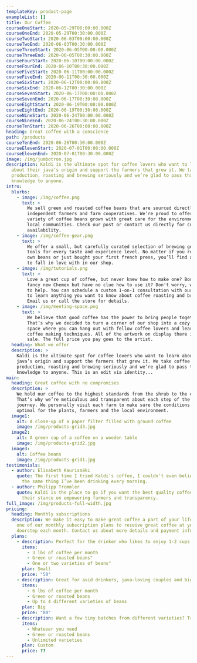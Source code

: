 ```yaml
---
templateKey: product-page
exampleList: []
title: Our Coffee
courseOneStart: 2020-05-29T00:00:00.000Z
courseOneEnd: 2020-05-29T00:30:00.000Z
courseTwoStart: 2020-06-03T00:00:00.000Z
courseTwoEnd: 2020-06-03T00:30:00.000Z
courseThreeStart: 2020-06-05T00:00:00.000Z
courseThreeEnd: 2020-06-05T00:30:00.000Z
courseFourStart: 2020-06-10T00:00:00.000Z
courseFourEnd: 2020-06-10T00:30:00.000Z
courseFiveStart: 2020-06-11T00:00:00.000Z
courseFiveEnd: 2020-06-11T00:30:00.000Z
courseSixStart: 2020-06-12T00:00:00.000Z
courseSixEnd: 2020-06-12T00:30:00.000Z
courseSevenStart: 2020-06-17T00:00:00.000Z
courseSevenEnd: 2020-06-17T00:30:00.000Z
courseEightStart: 2020-06-19T00:00:00.000Z
courseEightEnd: 2020-06-19T00:30:00.000Z
courseNineStart: 2020-06-24T00:00:00.000Z
courseNineEnd: 2020-06-24T00:30:00.000Z
courseTenStart: 2020-06-26T00:00:00.000Z
heading: Great coffee with a conscience
path: /products
courseTenEnd: 2020-06-26T00:30:00.000Z
courseElevenStart: 2020-07-01T00:00:00.000Z
courseElevenEnd: 2020-07-01T00:30:00.000Z
image: /img/jumbotron.jpg
description: Kaldi is the ultimate spot for coffee lovers who want to learn
  about their java’s origin and support the farmers that grew it. We take coffee
  production, roasting and brewing seriously and we’re glad to pass that
  knowledge to anyone.
intro:
  blurbs:
    - image: /img/coffee.png
      text: >
        We sell green and roasted coffee beans that are sourced directly from
        independent farmers and farm cooperatives. We’re proud to offer a
        variety of coffee beans grown with great care for the environment and
        local communities. Check our post or contact us directly for current
        availability.
    - image: /img/coffee-gear.png
      text: >
        We offer a small, but carefully curated selection of brewing gear and
        tools for every taste and experience level. No matter if you roast your
        own beans or just bought your first french press, you’ll find a gadget
        to fall in love with in our shop.
    - image: /img/tutorials.png
      text: >
        Love a great cup of coffee, but never knew how to make one? Bought a
        fancy new Chemex but have no clue how to use it? Don't worry, we’re here
        to help. You can schedule a custom 1-on-1 consultation with our baristas
        to learn anything you want to know about coffee roasting and brewing.
        Email us or call the store for details.
    - image: /img/meeting-space.png
      text: >
        We believe that good coffee has the power to bring people together.
        That’s why we decided to turn a corner of our shop into a cozy meeting
        space where you can hang out with fellow coffee lovers and learn about
        coffee making techniques. All of the artwork on display there is for
        sale. The full price you pay goes to the artist.
  heading: What we offer
  description: >
    Kaldi is the ultimate spot for coffee lovers who want to learn about their
    java’s origin and support the farmers that grew it. We take coffee
    production, roasting and brewing seriously and we’re glad to pass that
    knowledge to anyone. This is an edit via identity...
main:
  heading: Great coffee with no compromises
  description: >
    We hold our coffee to the highest standards from the shrub to the cup.
    That’s why we’re meticulous and transparent about each step of the coffee’s
    journey. We personally visit each farm to make sure the conditions are
    optimal for the plants, farmers and the local environment.
  image1:
    alt: A close-up of a paper filter filled with ground coffee
    image: /img/products-grid3.jpg
  image2:
    alt: A green cup of a coffee on a wooden table
    image: /img/products-grid2.jpg
  image3:
    alt: Coffee beans
    image: /img/products-grid1.jpg
testimonials:
  - author: Elisabeth Kaurismäki
    quote: The first time I tried Kaldi’s coffee, I couldn’t even believe that was
      the same thing I’ve been drinking every morning.
  - author: Philipp Trommler
    quote: Kaldi is the place to go if you want the best quality coffee. I love
      their stance on empowering farmers and transparency.
full_image: /img/products-full-width.jpg
pricing:
  heading: Monthly subscriptions
  description: We make it easy to make great coffee a part of your life. Choose
    one of our monthly subscription plans to receive great coffee at your
    doorstep each month. Contact us about more details and payment info.
  plans:
    - description: Perfect for the drinker who likes to enjoy 1-2 cups per day.
      items:
        - 3 lbs of coffee per month
        - Green or roasted beans"
        - One or two varieties of beans"
      plan: Small
      price: "50"
    - description: Great for avid drinkers, java-loving couples and bigger crowds
      items:
        - 6 lbs of coffee per month
        - Green or roasted beans
        - Up to 4 different varieties of beans
      plan: Big
      price: "80"
    - description: Want a few tiny batches from different varieties? Try our custom plan
      items:
        - Whatever you need
        - Green or roasted beans
        - Unlimited varieties
      plan: Custom
      price: ??
---
```

